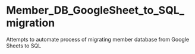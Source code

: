 # Member_DB_GoogleSheet_to_SQL_migration
Attempts to automate process of migrating member database from Google Sheets to SQL

